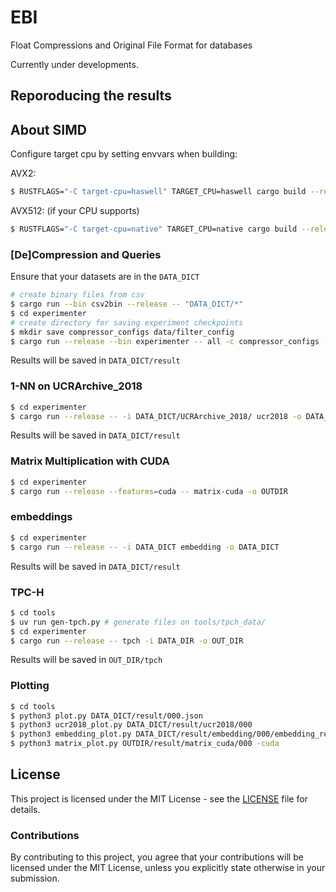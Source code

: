 # EBI
Float Compressions and Original File Format for databases

Currently under developments.

## Reporoducing the results

## About SIMD
Configure target cpu by setting envvars when building:

AVX2:
```bash
$ RUSTFLAGS="-C target-cpu=haswell" TARGET_CPU=haswell cargo build --release
```
AVX512: (if your CPU supports)
```bash
$ RUSTFLAGS="-C target-cpu=native" TARGET_CPU=native cargo build --release
```

### [De]Compression and Queries
Ensure that your datasets are in the `DATA_DICT`
```bash
# create binary files from csv
$ cargo run --bin csv2bin --release -- "DATA_DICT/*"
$ cd experimenter
# create directory for saving experiment checkpoints
$ mkdir save compressor_configs data/filter_config
$ cargo run --release --bin experimenter -- all -c compressor_configs --exact-precision -f DATA_DICT/filter_config -b DATA_DICT/binary --create-config --n 10 --in-memory -s save
```
Results will be saved in `DATA_DICT/result`

### 1-NN on UCRArchive_2018
```bash
$ cd experimenter
$ cargo run --release -- -i DATA_DICT/UCRArchive_2018/ ucr2018 -o DATA_DICT
```
Results will be saved in `DATA_DICT/result`

### Matrix Multiplication with CUDA
```bash
$ cd experimenter
$ cargo run --release --features=cuda -- matrix-cuda -o OUTDIR
```

### embeddings
```bash
$ cd experimenter
$ cargo run --release -- -i DATA_DICT embedding -o DATA_DICT
```
Results will be saved in `DATA_DICT/result`

### TPC-H
```bash
$ cd tools
$ uv run gen-tpch.py # generate files on tools/tpch_data/
$ cd experimenter
$ cargo run --release -- tpch -i DATA_DIR -o OUT_DIR
```
Results will be saved in `OUT_DIR/tpch`

### Plotting
```bash
$ cd tools
$ python3 plot.py DATA_DICT/result/000.json
$ python3 ucr2018_plot.py DATA_DICT/result/ucr2018/000
$ python3 embedding_plot.py DATA_DICT/result/embedding/000/embedding_result.json
$ python3 matrix_plot.py OUTDIR/result/matrix_cuda/000 -cuda
```

## License

This project is licensed under the MIT License - see the [LICENSE](LICENSE) file for details.

### Contributions

By contributing to this project, you agree that your contributions will be licensed under the MIT License, unless you explicitly state otherwise in your submission.